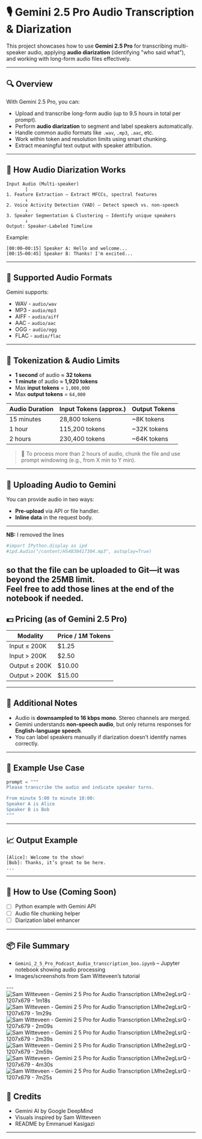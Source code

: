 
# 🎙️ Gemini 2.5 Pro Audio Transcription & Diarization

This project showcases how to use **Gemini 2.5 Pro** for transcribing multi-speaker audio, applying **audio diarization** (identifying "who said what"), and working with long-form audio files effectively.

---

## 🔍 Overview

With Gemini 2.5 Pro, you can:

- Upload and transcribe long-form audio (up to 9.5 hours in total per prompt).
- Perform **audio diarization** to segment and label speakers automatically.
- Handle common audio formats like `.wav`, `.mp3`, `.aac`, etc.
- Work within token and resolution limits using smart chunking.
- Extract meaningful text output with speaker attribution.

---

## 🧠 How Audio Diarization Works

```
Input Audio (Multi-speaker)
       |
1. Feature Extraction — Extract MFCCs, spectral features
       ↓
2. Voice Activity Detection (VAD) — Detect speech vs. non-speech
       ↓
3. Speaker Segmentation & Clustering — Identify unique speakers
       ↓
Output: Speaker-Labeled Timeline
```

Example:
```
[00:00–00:15] Speaker A: Hello and welcome...
[00:15–00:45] Speaker B: Thanks! I'm excited...
```

---

## 📁 Supported Audio Formats

Gemini supports:

- WAV - `audio/wav`
- MP3 - `audio/mp3`
- AIFF - `audio/aiff`
- AAC - `audio/aac`
- OGG - `audio/ogg`
- FLAC - `audio/flac`

---

## 🧩 Tokenization & Audio Limits

- **1 second** of audio ≈ **32 tokens**
- **1 minute** of audio ≈ **1,920 tokens**
- Max **input tokens** = `1,000,000`
- Max **output tokens** = `64,000`

| Audio Duration | Input Tokens (approx.) | Output Tokens |
|----------------|------------------------|----------------|
| 15 minutes     | 28,800 tokens           | ~8K tokens     |
| 1 hour         | 115,200 tokens          | ~32K tokens    |
| 2 hours        | 230,400 tokens          | ~64K tokens    |

> 🔁 To process more than 2 hours of audio, chunk the file and use prompt windowing (e.g., from X min to Y min).

---

## 💾 Uploading Audio to Gemini

You can provide audio in two ways:

- **Pre-upload** via API or file handler.
- **Inline data** in the request body.
---

**NB:** I removed the lines  
```python  
#import IPython.display as ipd  
#ipd.Audio("/content/HS4830417304.mp3", autoplay=True)  
```  
so that the file can be uploaded to Git—it was beyond the 25MB limit.  
Feel free to add those lines at the end of the notebook if needed.
---

## 💵 Pricing (as of Gemini 2.5 Pro)

| Modality         | Price / 1M Tokens |
|------------------|------------------|
| Input ≤ 200K     | $1.25            |
| Input > 200K     | $2.50            |
| Output ≤ 200K    | $10.00           |
| Output > 200K    | $15.00           |

---

## 🧪 Additional Notes

- Audio is **downsampled to 16 kbps mono**. Stereo channels are merged.
- Gemini understands **non-speech audio**, but only returns responses for **English-language speech**.
- You can label speakers manually if diarization doesn’t identify names correctly.

---

## 🧰 Example Use Case

```python
prompt = """
Please transcribe the audio and indicate speaker turns.

From minute 5:00 to minute 10:00:
Speaker A is Alice
Speaker B is Bob
"""
```

---

## 📈 Output Example

```
[Alice]: Welcome to the show!
[Bob]: Thanks, it’s great to be here.
...
```

---

## 🚀 How to Use (Coming Soon)

- [ ] Python example with Gemini API
- [ ] Audio file chunking helper
- [ ] Diarization label enhancer

---

## 📦 File Summary

- `Gemini_2_5_Pro_Podcast_Audio_transcription_boo.ipynb` – Jupyter notebook showing audio processing
- Images/screenshots from Sam Witteveen’s tutorial

---![Sam Witteveen - Gemini 2 5 Pro for Audio Transcription  LMhe2egLsrQ - 1207x679 - 1m18s](https://github.com/user-attachments/assets/117a624a-6a3b-4c02-b857-25acef20b843)
![Sam Witteveen - Gemini 2 5 Pro for Audio Transcription  LMhe2egLsrQ - 1207x679 - 1m29s](https://github.com/user-attachments/assets/210e9938-4032-4dc8-9227-71facc6413c1)
![Sam Witteveen - Gemini 2 5 Pro for Audio Transcription  LMhe2egLsrQ - 1207x679 - 2m09s](https://github.com/user-attachments/assets/6b7fe94b-e3a6-42f9-82f2-1a6f2da882a6)
![Sam Witteveen - Gemini 2 5 Pro for Audio Transcription  LMhe2egLsrQ - 1207x679 - 2m39s](https://github.com/user-attachments/assets/7d3cea41-3bd1-4767-b913-8d3ed37784d1)
![Sam Witteveen - Gemini 2 5 Pro for Audio Transcription  LMhe2egLsrQ - 1207x679 - 2m59s](https://github.com/user-attachments/assets/f80f561f-6ea9-45fa-803e-72e75224545a)
![Sam Witteveen - Gemini 2 5 Pro for Audio Transcription  LMhe2egLsrQ - 1207x679 - 4m30s](https://github.com/user-attachments/assets/653e4af8-9953-4bc8-8e86-e555370090fa)
![Sam Witteveen - Gemini 2 5 Pro for Audio Transcription  LMhe2egLsrQ - 1207x679 - 7m25s](https://github.com/user-attachments/assets/979a6861-e088-4377-8bd8-c679e6dcefaa)


## 👤 Credits

- Gemini AI by Google DeepMind
- Visuals inspired by Sam Witteveen
- README by Emmanuel Kasigazi

---
